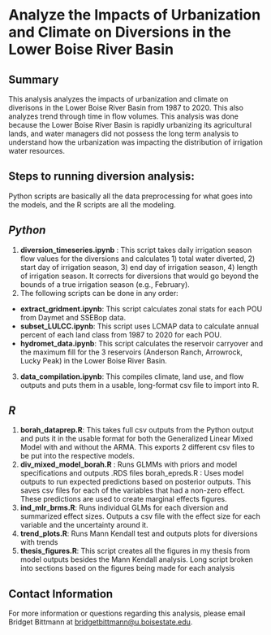 # **Analyze the Impacts of Urbanization and Climate on Diversions in the Lower Boise River Basin**

## Summary ##

This analysis analyzes the impacts of urbanization and climate on diverisons in the Lower Boise River Basin from 1987 to 2020. This also analyzes trend through time in flow volumes. This analysis was done because the Lower Boise River Basin is rapidly urbanizing its agricultural lands, and water managers did not possess the long term analysis to understand how the urbanization was impacting the distribution of irrigation water resources. 

## Steps to running diversion analysis: 

Python scripts are basically all the data preprocessing for what goes into the models, and the R scripts are all the modeling. 

## *Python* 

1) **diversion_timeseries.ipynb** : This script takes daily irrigation season flow values for the diversions and calculates 1) total water diverted, 2)  start day of irrigation season, 3) end day of irrigation season, 4) length of irrigation season. It corrects for diversions that would go beyond the bounds of a true irrigation season (e.g., February).
2) The following scripts can be done in any order: 
- **extract_gridment.ipynb**: This script calculates zonal stats for each POU from Daymet and SSEBop data. 
- **subset_LULCC.ipynb**: This script uses LCMAP data to calculate annual percent of each land class from 1987 to 2020 for each POU.
- **hydromet_data.ipynb**: This script calculates the reservoir carryover and the maximum fill for the 3 reservoirs (Anderson Ranch, Arrowrock, Lucky Peak) in the Lower Boise River Basin. 
3) **data_compilation.ipynb**: This compiles climate, land use, and flow outputs and puts them in a usable, long-format csv file to import into R. 

## *R* 

1) **borah_dataprep.R**: This takes full csv outputs from the Python output and puts it in the usable format for both the Generalized Linear Mixed Model with and without the ARMA. This exports 2 different csv files to be put into the respective models.
2) **div_mixed_model_borah.R** : Runs GLMMs with priors and model specifications and outputs .RDS files
borah_epreds.R : Uses model outputs to run expected predictions based on posterior outputs. This saves csv files for each of the variables that had a non-zero effect. These predictions are used to create marginal effects figures.
3) **ind_mlr_brms.R**: Runs individual GLMs for each diversion and summarized effect sizes. Outputs a csv file with the effect size for each variable and the uncertainty around it. 
4) **trend_plots.R**: Runs Mann Kendall test and outputs plots for diversions with trends
5) **thesis_figures.R**: This script creates all the figures in my thesis from model outputs besides the Mann Kendall analysis. Long script broken into sections based on the figures being made for each analysis

## Contact Information

For more information or questions regarding this analysis, please email Bridget Bittmann at bridgetbittmann@u.boisestate.edu. 

